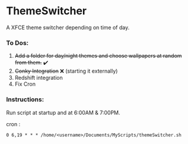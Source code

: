 # ThemeSwitcher
A XFCE theme switcher depending on time of day.

### To Dos:

1. ~~Add a folder for day/night themes and choose wallpapers at random from them.~~ ✔️
2. ~~Conky Integration~~ ❌ (starting it externally)
3. Redshift integration
4. Fix Cron 

### Instructions:

Run script at startup and at 6:00AM & 7:00PM.

cron : 
```
0 6,19 * * * /home/<username>/Documents/MyScripts/themeSwitcher.sh 
```
